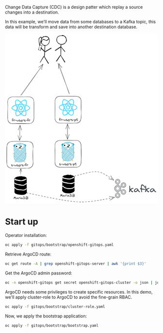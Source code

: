 Change Data Capture (CDC) is a design patter which replay a source changes into a  destination. 

In this example, we'll move data from some databases to a Kafka topic, this data will be transform and save into another destination database.

![Architecture](images/architecture.png)

# Start up

Operator installation:

```bash
oc apply -f gitops/bootstrap/openshift-gitops.yaml
```

Retrieve ArgoCD route: 

```bash
oc get route -A | grep openshift-gitops-server | awk '{print $3}'
```

Get the ArgoCD admin password: 

```bash
oc -n openshift-gitops get secret openshift-gitops-cluster -o json | jq -r '.data["admin.password"]' | base64 -d
```

ArgoCD needs some privileges to create specific resources. In this demo, we'll apply cluster-role to ArgoCD to avoid the fine-grain RBAC.

```bash
oc apply -f gitops/bootstrap/cluster-role.yaml
```

Now, we apply the bootstrap application:

```bash
oc apply -f gitops/bootstrap/bootstrap.yaml
```